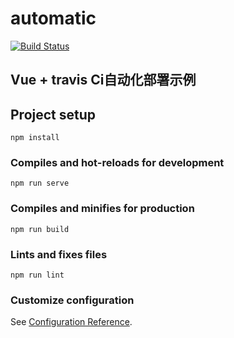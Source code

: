 # automatic

[![Build Status](https://travis-ci.com/TinsFox/automatic.svg?branch=master)](https://travis-ci.com/TinsFox/automatic)

## Vue + travis Ci自动化部署示例
## Project setup
```
npm install
```

### Compiles and hot-reloads for development
```
npm run serve
```

### Compiles and minifies for production
```
npm run build
```

### Lints and fixes files
```
npm run lint
```

### Customize configuration
See [Configuration Reference](https://cli.vuejs.org/config/).

